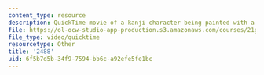 ```yaml
---
content_type: resource
description: QuickTime movie of a kanji character being painted with a brush.
file: https://ol-ocw-studio-app-production.s3.amazonaws.com/courses/21g-504-japanese-iv-spring-2009/6f5b7d5b34f97594bb6ca92efe5fe1bc_2488.mov
file_type: video/quicktime
resourcetype: Other
title: '2488'
uid: 6f5b7d5b-34f9-7594-bb6c-a92efe5fe1bc
---
```


